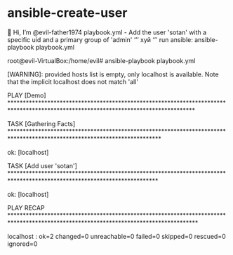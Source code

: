 # ansible-create-user
👋 Hi, I’m @evil-father1974
playbook.yml - Add the user 'sotan' with a specific uid and a primary group of 'admin'
‘’’ хуй ‘’’
run ansible: ansible-playbook playbook.yml

root@evil-VirtualBox:/home/evil# ansible-playbook playbook.yml

[WARNING]: provided hosts list is empty, only localhost is available. Note that the implicit localhost does not match 'all'



PLAY [Demo] ************************************************************************************************************************************



TASK [Gathering Facts] *************************************************************************************************************************

ok: [localhost]



TASK [Add user 'sotan'] ************************************************************************************************************************

ok: [localhost]



PLAY RECAP *************************************************************************************************************************************

localhost                  : ok=2    changed=0    unreachable=0    failed=0    skipped=0    rescued=0    ignored=0   


